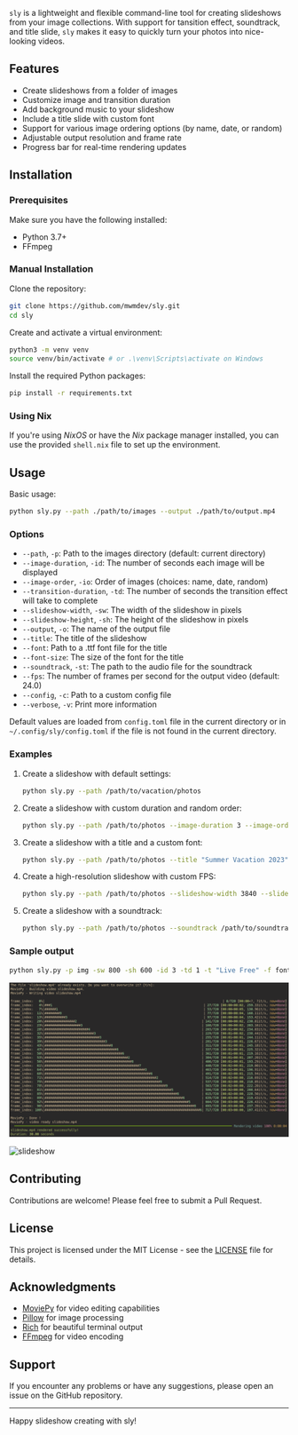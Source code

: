 `sly` is a lightweight and flexible command-line tool for creating slideshows from your image collections. With support for tansition effect, soundtrack, and title slide, `sly` makes it easy to quickly turn your photos into nice-looking videos.

## Features

- Create slideshows from a folder of images
- Customize image and transition duration
- Add background music to your slideshow
- Include a title slide with custom font
- Support for various image ordering options (by name, date, or random)
- Adjustable output resolution and frame rate
- Progress bar for real-time rendering updates

## Installation

### Prerequisites

Make sure you have the following installed:

- Python 3.7+
- FFmpeg

### Manual Installation

Clone the repository:

   ```bash
   git clone https://github.com/mwmdev/sly.git
   cd sly
   ```

Create and activate a virtual environment:

   ```bash
   python3 -m venv venv
   source venv/bin/activate # or .\venv\Scripts\activate on Windows
   ```

Install the required Python packages:

   ```bash
   pip install -r requirements.txt
   ```

### Using Nix

If you're using _NixOS_ or have the _Nix_ package manager installed, you can use the provided `shell.nix` file to set up the environment.

## Usage

Basic usage:

```bash
python sly.py --path ./path/to/images --output ./path/to/output.mp4
```

### Options

- `--path`, `-p`: Path to the images directory (default: current directory)
- `--image-duration`, `-id`: The number of seconds each image will be displayed
- `--image-order`, `-io`: Order of images (choices: name, date, random)
- `--transition-duration`, `-td`: The number of seconds the transition effect will take to complete
- `--slideshow-width`, `-sw`: The width of the slideshow in pixels
- `--slideshow-height`, `-sh`: The height of the slideshow in pixels
- `--output`, `-o`: The name of the output file
- `--title`: The title of the slideshow 
- `--font`: Path to a .ttf font file for the title    
- `--font-size`: The size of the font for the title 
- `--soundtrack`, `-st`: The path to the audio file for the soundtrack 
- `--fps`: The number of frames per second for the output video (default: 24.0)
- `--config`, `-c`: Path to a custom config file 
- `--verbose`, `-v`: Print more information

Default values are loaded from `config.toml` file in the current directory or in `~/.config/sly/config.toml` if the file is not found in the current directory.


### Examples

1. Create a slideshow with default settings:
   ```bash
   python sly.py --path /path/to/vacation/photos
   ```

2. Create a slideshow with custom duration and random order:
   ```bash
   python sly.py --path /path/to/photos --image-duration 3 --image-order random
   ```

3. Create a slideshow with a title and a custom font:
   ```bash
   python sly.py --path /path/to/photos --title "Summer Vacation 2023" --font /path/to/font.ttf --font-size 48
   ```

4. Create a high-resolution slideshow with custom FPS:
   ```bash
   python sly.py --path /path/to/photos --slideshow-width 3840 --slideshow-height 2160 --fps 30
   ```

5. Create a slideshow with a soundtrack:
   ```bash
   python sly.py --path /path/to/photos --soundtrack /path/to/soundtrack.mp3
   ```

### Sample output

```bash
python sly.py -p img -sw 800 -sh 600 -id 3 -td 1 -t "Live Free" -f fonts/HomemadeApple-Regular.ttf -fs 50
```

![sample output](assets/screenshot.png)

![slideshow](assets/slideshow.gif)

## Contributing

Contributions are welcome! Please feel free to submit a Pull Request.

## License

This project is licensed under the MIT License - see the [LICENSE](LICENSE) file for details.

## Acknowledgments

- [MoviePy](https://zulko.github.io/moviepy/) for video editing capabilities
- [Pillow](https://python-pillow.org/) for image processing
- [Rich](https://rich.readthedocs.io/) for beautiful terminal output
- [FFmpeg](https://ffmpeg.org/) for video encoding

## Support

If you encounter any problems or have any suggestions, please open an issue on the GitHub repository.

---

Happy slideshow creating with sly!
